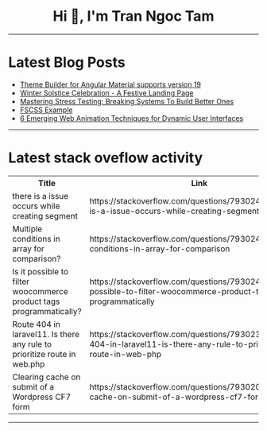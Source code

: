 <h1 align="center">Hi 👋, I'm Tran Ngoc Tam</h1>

---

# Latest Blog Posts 
<!-- BLOG-POST-LIST:START -->
- [Theme Builder for Angular Material supports version 19](https://dev.to/ngmaterialdev/theme-builder-for-angular-material-supports-version-19-3gdd)
- [Winter Solstice Celebration - A Festive Landing Page](https://dev.to/roshan_thakur_22527022833/winter-solstice-celebration-a-festive-landing-page-4c5a)
- [Mastering Stress Testing: Breaking Systems To Build Better Ones](https://dev.to/keploy/mastering-stress-testing-breaking-systems-to-build-better-ones-5ip)
- [FSCSS Example](https://dev.to/fscss/fscss-example-phj)
- [6 Emerging Web Animation Techniques for Dynamic User Interfaces](https://dev.to/aaravjoshi/6-emerging-web-animation-techniques-for-dynamic-user-interfaces-ak0)
<!-- BLOG-POST-LIST:END -->

---

# Latest stack oveflow activity
<table>
  <tr><th>Title</th><th>Link</th></tr>
  <!-- STACKOVERFLOW:START --><tr><td>there is a issue occurs while creating segment</td><td>https://stackoverflow.com/questions/79302466/there-is-a-issue-occurs-while-creating-segment</td></tr><tr><td>Multiple conditions in array for comparison?</td><td>https://stackoverflow.com/questions/79302460/multiple-conditions-in-array-for-comparison</td></tr><tr><td>Is it possible to filter woocommerce product tags programmatically?</td><td>https://stackoverflow.com/questions/79302446/is-it-possible-to-filter-woocommerce-product-tags-programmatically</td></tr><tr><td>Route 404 in laravel11. Is there any rule to prioritize route in web.php</td><td>https://stackoverflow.com/questions/79302339/route-404-in-laravel11-is-there-any-rule-to-prioritize-route-in-web-php</td></tr><tr><td>Clearing cache on submit of a Wordpress CF7 form</td><td>https://stackoverflow.com/questions/79302014/clearing-cache-on-submit-of-a-wordpress-cf7-form</td></tr><!-- STACKOVERFLOW:END -->
</table>

---


